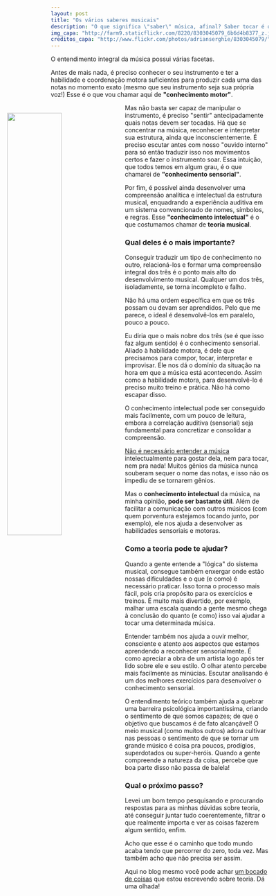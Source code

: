```yaml
---
layout: post
title: "Os vários saberes musicais"
description: "O que significa \"saber\" música, afinal? Saber tocar é o bastante? Reconhecer a estrutura da música? Analisá-la? Onde queremos chegar, e o que é preciso para conseguir uma compreensão integral da música?"
img_capa: "http://farm9.staticflickr.com/8220/8303045079_6b6d4b8377_z.jpg"
creditos_capa: "http://www.flickr.com/photos/adrianserghie/8303045079/"
---
```


O entendimento integral da música possui várias facetas.

Antes de mais nada, é preciso conhecer o seu instrumento e ter a habilidade e coordenação motora suficientes para produzir cada uma das notas no momento exato (mesmo que seu instrumento seja sua própria voz!) Esse é o que vou chamar aqui de **"conhecimento motor"**.

<a href="{{page.creditos_capa}}" target="_blank">
  <img src="{{page.img_capa}}"  width="50%" frameborder="0" style='float:left; margin:20px 20px 20px -20%' />
</a>

Mas não basta ser capaz de manipular o instrumento, é preciso "sentir" antecipadamente quais notas devem ser tocadas. Há que se concentrar na música, reconhecer e interpretar sua estrutura, ainda que inconscientemente. É preciso escutar antes com nosso "ouvido interno" para só então traduzir isso nos movimentos certos e fazer o instrumento soar. Essa intuição, que todos temos em algum grau, é o que chamarei de **"conhecimento sensorial"**.

Por fim, é possível ainda desenvolver uma compreensão analítica e intelectual da estrutura musical, enquadrando a experiência auditiva em um sistema convencionado de nomes, símbolos, e regras. Esse **"conhecimento intelectual"** é o que costumamos chamar de **teoria musical**. 

### Qual deles é o mais importante?

Conseguir traduzir um tipo de conhecimento no outro, relacioná-los e formar uma compreensão integral dos três é o ponto mais alto do desenvolvimento musical. Qualquer um dos três, isoladamente, se torna incompleto e falho. 

Não há uma ordem específica em que os três possam ou devam ser aprendidos. Pelo que me parece, o ideal é desenvolvê-los em paralelo, pouco a pouco.

Eu diria que o mais nobre dos três (se é que isso faz algum sentido) é o conhecimento sensorial. Aliado à habilidade motora, é dele que precisamos para compor, tocar, interpretar e improvisar. Ele nos dá o domínio da situação na hora em que a música está acontecendo. Assim como a habilidade motora, para desenvolvê-lo é preciso muito treino e prática. Não há como escapar disso. 

O conhecimento intelectual pode ser conseguido mais facilmente, com um pouco de leitura, embora a correlação auditiva (sensorial) seja fundamental para concretizar e consolidar a compreensão.

[Não é necessário entender a música](/2013/01/29/voce-nao-precisa-entender-musica-mas-voce-pode.html) intelectualmente para gostar dela, nem para tocar, nem pra nada! Muitos gênios da música nunca souberam sequer o nome das notas, e isso não os impediu de se tornarem gênios.

Mas o **conhecimento intelectual** da música, na minha opinião, **pode ser bastante útil**. Além de facilitar a comunicação com outros músicos (com quem porventura estejamos tocando junto, por exemplo), ele nos ajuda a desenvolver as habilidades sensoriais e motoras.

### Como a teoria pode te ajudar?

Quando a gente entende a "lógica" do sistema musical, consegue também enxergar onde estão nossas dificuldades e o que (e como) é necessário praticar. Isso torna o processo mais fácil, pois cria propósito para os exercícios e treinos. É muito mais divertido, por exemplo, malhar uma escala quando a gente mesmo chega à conclusão do quanto (e como) isso vai ajudar a tocar uma determinada música.

Entender também nos ajuda a ouvir melhor, consciente e atento aos aspectos que estamos aprendendo a reconhecer sensorialmente. É como apreciar a obra de um artista logo após ter lido sobre ele e seu estilo. O olhar atento percebe mais facilmente as minúcias. Escutar analisando é um dos melhores exercícios para desenvolver o conhecimento sensorial.

O entendimento teórico também ajuda a quebrar uma barreira psicológica importantíssima, criando o sentimento de que somos capazes; de que o objetivo que buscamos é de fato alcançável! O meio musical (como muitos outros) adora cultivar nas pessoas o sentimento de que se tornar um grande músico é coisa pra poucos, prodígios, superdotados ou super-heróis. Quando a gente compreende a natureza da coisa, percebe que boa parte disso não passa de balela!

### Qual o próximo passo?

Levei um bom tempo pesquisando e procurando respostas para as minhas dúvidas sobre teoria, até conseguir juntar tudo coerentemente, filtrar o que realmente importa e ver as coisas fazerem algum sentido, enfim. 

Acho que esse é o caminho que todo mundo acaba tendo que percorrer do zero, toda vez. Mas também acho que não precisa ser assim. 

Aqui no blog mesmo você pode achar [um bocado de coisas](/) que estou escrevendo sobre teoria. Dá uma olhada!






